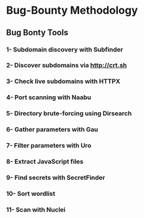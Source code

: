 # Bug-Bounty Methodology
## Bug Bonty Tools
### 1- Subdomain discovery with Subfinder
### 2- Discover subdomains via http://crt.sh
### 3- Check live subdomains with HTTPX
### 4- Port scanning with Naabu
### 5- Directory brute-forcing using Dirsearch
### 6- Gather parameters with Gau
### 7- Filter parameters with Uro
### 8- Extract JavaScript files
### 9- Find secrets with SecretFinder
### 10- Sort wordlist
### 11- Scan with Nuclei



